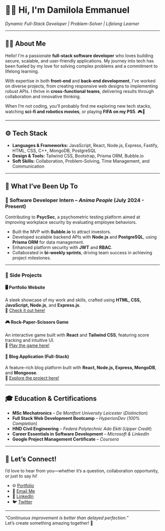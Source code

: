 # 👨‍💻 **Hi, I'm Damilola Emmanuel**  
*Dynamic Full-Stack Developer | Problem-Solver | Lifelong Learner*

---

## 🧑‍💻 **About Me**  
Hello! I'm a passionate **full-stack software developer** who loves building secure, scalable, and user-friendly applications. My journey into tech has been fueled by my love for solving complex problems and a commitment to lifelong learning.  

With expertise in both **front-end** and **back-end development**, I've worked on diverse projects, from creating responsive web designs to implementing robust APIs. I thrive in **cross-functional teams**, delivering results through collaboration and innovative thinking.  

When I’m not coding, you’ll probably find me exploring new tech stacks, watching **sci-fi and robotics movies**, or playing **FIFA on my PS5**. 🎮👾

---

## ⚙️ **Tech Stack**  
- **Languages & Frameworks:** JavaScript, React, Node.js, Express, Fastify, HTML, CSS, C++, MongoDB, PostgreSQL  
- **Design & Tools:** Tailwind CSS, Bootstrap, Prisma ORM, Bubble.io  
- **Soft Skills:** Collaboration, Problem-Solving, Time Management, and Communication  

---

## 🚀 **What I’ve Been Up To**  

### 💼 **Software Developer Intern** – *Anima People* (July 2024 - Present)  
Contributing to **PsycSec**, a psychometric testing platform aimed at improving workplace security by evaluating employee behaviors.  
- Built the MVP with **Bubble.io** to attract investors.  
- Developed scalable backend APIs with **Node.js** and **PostgreSQL**, using **Prisma ORM** for data management.  
- Enhanced platform security with **JWT** and **RBAC**.  
- Collaborated in **bi-weekly sprints**, driving team success in achieving project milestones.  

---

### 🌟 **Side Projects**  

#### 🖥️ **Portfolio Website**  
A sleek showcase of my work and skills, crafted using **HTML, CSS, JavaScript, Node.js**, and **Express.js**.  
🔗 [Check it out here!](https://codewithdami.vercel.app/)  

#### 🎮 **Rock-Paper-Scissors Game**  
An interactive game built with **React** and **Tailwind CSS**, featuring score tracking and intuitive UI.  
🔗 [Play the game here!](https://rock-paper-scissors-two-bice.vercel.app/)  

#### 📝 **Blog Application (Full-Stack)**  
A feature-rich blog platform built with **React, Node.js, Express, MongoDB**, and **Mongoose**.  
🔗 [Explore the project here!](https://blog-app-frontend-ashen.vercel.app/)  

---

## 🎓 **Education & Certifications**  
- **MSc Mechatronics** – *De Montfort University Leicester* (*Distinction*)  
- **Full Stack Web Development Bootcamp** – *HyperionDev* (*100% Completion*)
- **HND Civil Engineering** – *Federa Polytechnic Ado Ekiti* (*Upper Credit*)  
- **Career Essentials in Software Development** – *Microsoft & LinkedIn*  
- **Google Project Management Certificate** – *Coursera*  

---

## 💬 **Let’s Connect!**  
I’d love to hear from you—whether it’s a question, collaboration opportunity, or just to say hi!  
- 🌐 [Portfolio](https://codewithdami.vercel.app)  
- 📧 [Email Me](mailto:adebowaledami97@gmail.comcod)  
- 🔗 [LinkedIn](https://www.linkedin.com/in/adebowaleemmanuel)  
- 🐦 [Twitter](https://twitter.com/damilordz) 

---

*“Continuous improvement is better than delayed perfection.”*  
Let’s create something amazing together! 🚀  


